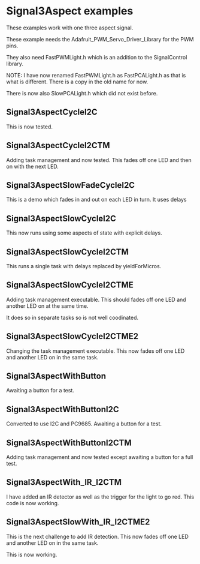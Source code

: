 # Signal3Aspect examples

These examples work with one three aspect signal.

These example needs the Adafruit_PWM_Servo_Driver_Library for the PWM pins.

They also need FastPWMLight.h which is an addition to the SignalControl library.

NOTE: I have now renamed FastPWMLight.h as FastPCALight.h as that is what is different. There is a copy in the old name for now.

There is now also SlowPCALight.h which did not exist before.

## Signal3AspectCycleI2C

This is now tested.

## Signal3AspectCycleI2CTM

Adding task management and now tested. This fades off one LED and then on with the next LED.

## Signal3AspectSlowFadeCycleI2C

This is a demo which fades in and out on each LED in turn. It uses delays

## Signal3AspectSlowCycleI2C

This now runs using some aspects of state with explicit delays.

## Signal3AspectSlowCycleI2CTM

This runs a single task with delays replaced by yieldForMicros.

## Signal3AspectSlowCycleI2CTME

Adding task management executable. This should fades off one LED and another LED on at the same time.

It does so in separate tasks so is not well coodinated.

## Signal3AspectSlowCycleI2CTME2

Changing the task management executable. This now fades off one LED and another LED on in the same task.

## Signal3AspectWithButton

Awaiting a button for a test.

## Signal3AspectWithButtonI2C

Converted to use I2C and PC9685. Awaiting a button for a test.

## Signal3AspectWithButtonI2CTM

Adding task management and now tested except awaiting a button for a full test.

## Signal3AspectWith_IR_I2CTM

I have added an IR detector as well as the trigger for the light to go red. This code is now working.

## Signal3AspectSlowWith_IR_I2CTME2

This is the next challenge to add IR detection. This now fades off one LED and another LED on in the same task.

This is now working.

